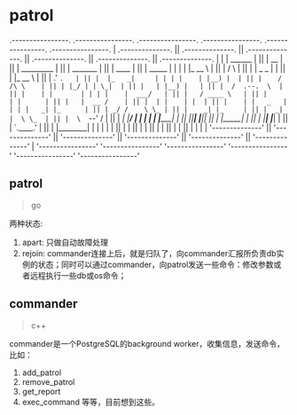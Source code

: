 # patrol

 .----------------.  .----------------.  .----------------.  .----------------.  .----------------.  .----------------. 
 | .--------------. || .--------------. || .--------------. || .--------------. || .--------------. || .--------------. |
 | |   ______     | || |      __      | || |  _________   | || |  _______     | || |     ____     | || |   _____      | |
 | |  |_   __ \   | || |     /  \     | || | |  _   _  |  | || | |_   __ \    | || |   .'    `.   | || |  |_   _|     | |
 | |    | |__) |  | || |    / /\ \    | || | |_/ | | \_|  | || |   | |__) |   | || |  /  .--.  \  | || |    | |       | |
 | |    |  ___/   | || |   / ____ \   | || |     | |      | || |   |  __ /    | || |  | |    | |  | || |    | |   _   | |
 | |   _| |_      | || | _/ /    \ \_ | || |    _| |_     | || |  _| |  \ \_  | || |  \  `--'  /  | || |   _| |__/ |  | |
 | |  |_____|     | || ||____|  |____|| || |   |_____|    | || | |____| |___| | || |   `.____.'   | || |  |________|  | |
 | |              | || |              | || |              | || |              | || |              | || |              | |
 | '--------------' || '--------------' || '--------------' || '--------------' || '--------------' || '--------------' |
  '----------------'  '----------------'  '----------------'  '----------------'  '----------------'  '----------------' 


## patrol

> go

两种状态:
1. apart: 只做自动故障处理
2. rejoin: commander连接上后，就是归队了，向commander汇报所负责db实例的状态；同时可以通过commander，向patrol发送一些命令：修改参数或者远程执行一些db或os命令；

## commander

> c++

commander是一个PostgreSQL的background worker，收集信息，发送命令，比如：

1. add_patrol
2. remove_patrol
3. get_report
4. exec_command
等等，目前想到这些。



